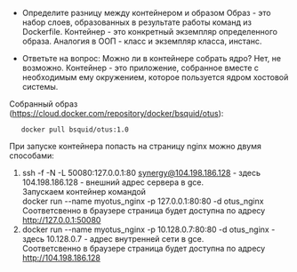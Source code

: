 - Определите разницу между контейнером и образом
   Образ - это набор слоев, образованных в результате работы команд из Dockerfile. Контейнер - это конкретный экземпляр
   определенного образа. Аналогия в ООП - класс и экземпляр класса, инстанс.

- Ответьте на вопрос: Можно ли в контейнере собрать ядро?
   Нет, не возможно. Контейнер - это приложение, собранное вместе с необходимым ему окружением,
   которое пользуется ядром хостовой системы.

Собранный образ (https://cloud.docker.com/repository/docker/bsquid/otus):
```
   docker pull bsquid/otus:1.0
```

При запуске контейнера попасть на страницу nginx можно двумя способами:
  1. ssh -f -N -L 50080:127.0.0.1:80 synergy@104.198.186.128 - здесь 104.198.186.128 - внешний адрес сервера в gce.  
     Запускаем контейнер командой  
     docker run --name myotus_nginx -p 127.0.0.1:80:80 -d otus_nginx  
     Соответсвенно в браузере страница будет доступна по адресу http://127.0.0.1:50080  
  2. docker run --name myotus_nginx -p 10.128.0.7:80:80 -d otus_nginx - здесь 10.128.0.7 - адрес внутренней сети в gce.  
     Соответсвенно в браузере страница будет доступна по адресу http://104.198.186.128  
